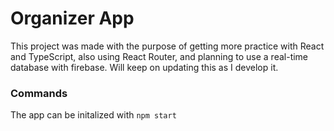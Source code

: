# Organizer App

This project was made with the purpose of getting more practice with React and TypeScript, also using React Router, and planning to use a real-time database with firebase. Will keep on updating this as I develop it.

### Commands

The app can be initalized with `npm start`
